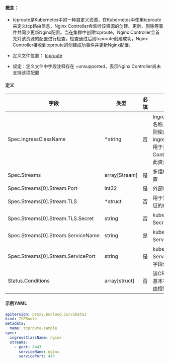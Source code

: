 #### 概念：

- tcproute是Kubernetes中的一种自定义资源，在Kubernetes中使用tcproute来定义tcp路由信息，Nginx Controller会监听该资源的创建、更新、删除等事件并同步更新Nginx配置。当在集群中创建tcproute，Nginx Controller会首先对该资源的配置进行检查，检查通过后则tcproute创建成功，Nginx Controller接收到tcproute的创建成功事件并更新Nginx配置。

- 定义文件位置： [tcproute](../apis/proxy/v1beta1/tcproute_types.go)

- 规定：定义文件中字段注释存在 +unsupported，表示Nginx Controller尚未支持该项配置

#### 定义

| 字段                | 类型         | 必填 | 解释                                                         | 示例     |
| ----------------------- | ------------ | ---- | ------------------------------------------------------------ | -------- |
| Spec.IngressClassName   | *string| 否   | IngressClass的名称，如果为空则使用默认IngressClass，用于指定哪个Controller处理此资源 | nginx    |
| Spec.Streams            | array[Stream] | 是   | 多组tcp路由配置                                              |          |
| Spec.Streams[0].Stream.Port        | int32        | 是   | 外部端口                                                     | 8001     |
| Spec.Streams[0].Stream.TLS         | *struct | 否   | 用于需要tls认证的tcp通信                                     | 尚未支持 |
| Spec.Streams[0].Stream.TLS.Secret  | string       | 否   | kubernetes中Secret名称                                       | 尚未支持 |
| Spec.Streams[0].Stream.ServiceName | string       | 是   | kubernetes中Service名称                                      | nginx    |
| Spec.Streams[0].Stream.ServicePort | string       | 是   | kubernetes中Service的port字段值                              | 8081     |
| Status.Conditions       | array[struct] | 否   | 该CRD资源的基本状态信息，由控制器填充                        |          |

#### 示例YAML

```yaml
apiVersion: proxy.bocloud.io/v1beta1
kind: TCPRoute
metadata:
  name: tcproute-sample
spec:
  ingressClassName: nginx
  streams:
    - port: 8443
      serviceName: nginx
      servicePort: 443
```

